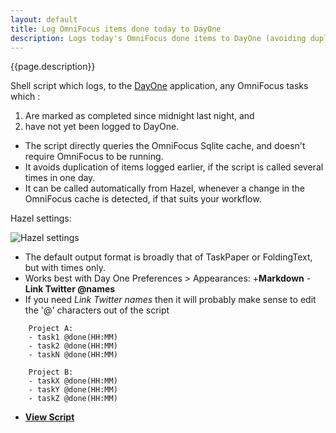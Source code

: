 ```yaml
---
layout: default
title: Log OmniFocus items done today to DayOne
description: Logs today's OmniFocus done items to DayOne (avoiding duplication)
---
```


{{page.description}}

Shell script which logs, to the [DayOne](http://dayoneapp.com) application, any OmniFocus tasks which :

1.	Are marked as completed since midnight last night, and
2.	have not yet been logged to DayOne.

- The script directly queries the OmniFocus Sqlite cache, and doesn't require OmniFocus to be running.
- It avoids duplication of items logged earlier, if the script is called several times in one day.
- It can be called automatically from Hazel, whenever a change in the OmniFocus cache is detected, if that suits your workflow.

Hazel settings:

![Hazel settings](https://raw.github.com/RobTrew/tree-tools/master/OmniFocus%20scripts/Shell%20scripts%20for%20Geektool%20or%20logging/HazelSettings4DayOneLog.png)

- The default output format is broadly that of TaskPaper or FoldingText, but with times only. 
- Works best with Day One Preferences > Appearances: +**Markdown** -**Link Twitter @names**
- If you need *Link Twitter names* then it will probably make sense to edit the '@' characters out of the script

```
    Project A:
    - task1 @done(HH:MM)
    - task2 @done(HH:MM)
    - taskN @done(HH:MM)
    
    Project B:
    - taskX @done(HH:MM)
    - taskY @done(HH:MM)
    - taskZ @done(HH:MM)
```


- [**View Script**](https://github.com/RobTrew/tree-tools/blob/master/OmniFocus%20scripts/Shell%20scripts%20for%20Geektool%20or%20logging/OmniFocusLogDone2DayOne.sh)
